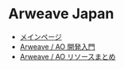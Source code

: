 # Arweave Japan

- [メインページ](https://github.com/arweavejp)
- [Arweave / AO 開発入門](./docs/quick-start.md)
- [Arweave / AO リソースまとめ](./docs/resources.md)